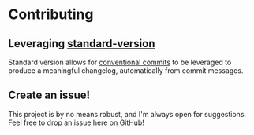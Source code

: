 # Contributing

## Leveraging [standard-version](https://github.com/conventional-changelog/standard-version)

Standard version allows for [conventional commits](https://www.conventionalcommits.org/en/v1.0.0/) to be leveraged to produce a meaningful changelog, automatically from commit messages.

## Create an issue!

This project is by no means robust, and I'm always open for suggestions. Feel free to drop an issue here on GitHub!